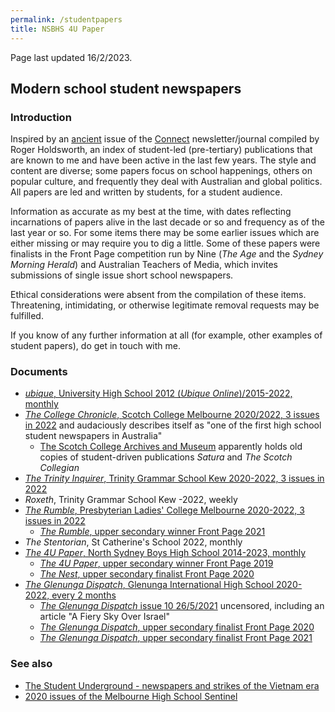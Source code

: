 ```yaml
---
permalink: /studentpapers
title: NSBHS 4U Paper
---
```


Page last updated 16/2/2023.

## Modern school student newspapers

### Introduction

Inspired by an [ancient](https://research.acer.edu.au/cgi/viewcontent.cgi?article=1147&context=connect) issue of the [Connect](https://asprinworld.com/Connect1/contents/1980.html) newsletter/journal compiled by Roger Holdsworth, an index of student-led (pre-tertiary) publications that are known to me and have been active in the last few years. The style and content are diverse; some papers focus on school happenings, others on popular culture, and frequently they deal with Australian and global politics. All papers are led and written by students, for a student audience.

Information as accurate as my best at the time, with dates reflecting incarnations of papers alive in the last decade or so and frequency as of the last year or so. For some items there may be some earlier issues which are either missing or may require you to dig a little. Some of these papers were finalists in the Front Page competition run by Nine (*The Age* and the *Sydney Morning Herald*) and Australian Teachers of Media, which invites submissions of single issue short school newspapers.

Ethical considerations were absent from the compilation of these items. Threatening, intimidating, or otherwise legitimate removal requests may be fulfilled.

If you know of any further information at all (for example, other examples of student papers), do get in touch with me.

### Documents

- [*ubique*, University High School 2012 (*Ubique Online*)/2015-2022, monthly](https://ubique.squarespace.com)
- [*The College Chronicle*, Scotch College Melbourne 2020/2022, 3 issues in 2022](https://medium.com/collegechronicle) and audaciously describes itself as "one of the first high school student newspapers in Australia"
    - [The Scotch College Archives and Museum](https://www.oscanet.com.au/archives) apparently holds old copies of student-driven publications *Satura* and *The Scotch Collegian*
- [*The Trinity Inquirer*, Trinity Grammar School Kew 2020-2022, 3 issues in 2022](https://issuu.com/trinitygrammar)
- *Roxeth*, Trinity Grammar School Kew -2022, weekly
- [*The Rumble*, Presbyterian Ladies' College Melbourne 2020-2022, 3 issues in 2022](https://issuu.com/plcbur3125)
    - [*The Rumble*, upper secondary winner Front Page 2021](https://frontpage.online/2021-upper-secondary/the-rumble)
- *The Stentorian*, St Catherine's School 2022, monthly
- [*The 4U Paper*, North Sydney Boys High School 2014-2023, monthly](https://drive.google.com/drive/folders/1GIOROMSMac9rHyn7XD0bJV1j2Vb6YL19)
    - [*The 4U Paper*, upper secondary winner Front Page 2019](https://frontpage.online/2019-upper-secondary/the-4u-paper)
    - [*The Nest*, upper secondary finalist Front Page 2020](https://frontpage.online/2020-upper-secondary/the-nest)
- [*The Glenunga Dispatch*, Glenunga International High School 2020-2022, every 2 months](https://sites.google.com/gihs.sa.edu.au/glenungadispatch)
    - [*The Glenunga Dispatch* issue 10 26/5/2021](https://archive.org/details/issue-10-26.05.21-deleted) uncensored, including an article "A Fiery Sky Over Israel"
    - [*The Glenunga Dispatch*, upper secondary finalist Front Page 2020](https://frontpage.online/2020-upper-secondary/the-glenunga-dispatch)
    - [*The Glenunga Dispatch*, upper secondary finalist Front Page 2021](https://frontpage.online/2021-upper-secondary/the-glenunga-dispatch)

### See also

- [The Student Underground - newspapers and strikes of the Vietnam era](/underground)
- [2020 issues of the Melbourne High School Sentinel](/sentinelmhs)